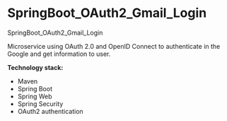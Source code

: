 # SpringBoot_OAuth2_Gmail_Login
SpringBoot_OAuth2_Gmail_Login


Microservice using OAuth 2.0 and OpenID Connect to authenticate in the Google and get information to user.

<b>Technology stack:</b>
<ul><li>Maven</li>
    <li>Spring Boot</li>
    <li>Spring Web</li>
    <li>Spring Security</li>
    <li>OAuth2 authentication</li>
</ul>
